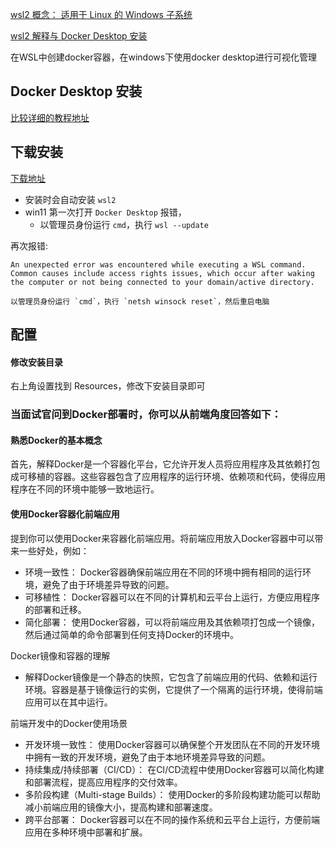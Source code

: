 [wsl2 概念： 适用于 Linux 的 Windows 子系统](https://juejin.cn/post/6844904051088293896)

[wsl2 解释与 Docker Desktop 安装](https://zhuanlan.zhihu.com/p/224753478)

在WSL中创建docker容器，在windows下使用docker desktop进行可视化管理

## Docker Desktop 安装
[比较详细的教程地址](https://blog.csdn.net/qq_39611230/article/details/108641842)
## 下载安装
[下载地址](https://docs.docker.com/desktop/windows/install/)<br>
- 安装时会自动安装 `wsl2`
- win11 第一次打开 `Docker Desktop` 报错，
    - 以管理员身份运行 `cmd`，执行 `wsl --update`

再次报错:
```
An unexpected error was encountered while executing a WSL command. Common causes include access rights issues, which occur after waking the computer or not being connected to your domain/active directory.

以管理员身份运行 `cmd`，执行 `netsh winsock reset`，然后重启电脑
```

## 配置
#### 修改安装目录
右上角设置找到 Resources，修改下安装目录即可


### 当面试官问到Docker部署时，你可以从前端角度回答如下：

#### 熟悉Docker的基本概念
首先，解释Docker是一个容器化平台，它允许开发人员将应用程序及其依赖打包成可移植的容器。这些容器包含了应用程序的运行环境、依赖项和代码，使得应用程序在不同的环境中能够一致地运行。

#### 使用Docker容器化前端应用
提到你可以使用Docker来容器化前端应用。将前端应用放入Docker容器中可以带来一些好处，例如：
- 环境一致性： Docker容器确保前端应用在不同的环境中拥有相同的运行环境，避免了由于环境差异导致的问题。
- 可移植性： Docker容器可以在不同的计算机和云平台上运行，方便应用程序的部署和迁移。
- 简化部署： 使用Docker容器，可以将前端应用及其依赖项打包成一个镜像，然后通过简单的命令部署到任何支持Docker的环境中。

Docker镜像和容器的理解
- 解释Docker镜像是一个静态的快照，它包含了前端应用的代码、依赖和运行环境。容器是基于镜像运行的实例，它提供了一个隔离的运行环境，使得前端应用可以在其中运行。

前端开发中的Docker使用场景
- 开发环境一致性： 使用Docker容器可以确保整个开发团队在不同的开发环境中拥有一致的开发环境，避免了由于本地环境差异导致的问题。
- 持续集成/持续部署（CI/CD）： 在CI/CD流程中使用Docker容器可以简化构建和部署流程，提高应用程序的交付效率。
- 多阶段构建（Multi-stage Builds）： 使用Docker的多阶段构建功能可以帮助减小前端应用的镜像大小，提高构建和部署速度。
- 跨平台部署： Docker容器可以在不同的操作系统和云平台上运行，方便前端应用在多种环境中部署和扩展。